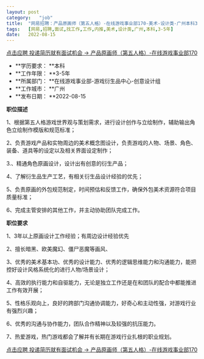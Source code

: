 ```yaml
---
layout:	post
category:	"job"
title:	"网易招聘：产品原画师（第五人格）-在线游戏事业部170-美术-设计类-广州本科3-5年"
tags:	[网易,招聘,面试,找工作,工作,内推,美术,设计类,广州,本科,3-5年]
date:	2022-08-15
---
```


[点击应聘 投递简历就有面试机会 ->  产品原画师（第五人格）-在线游戏事业部170](http://mobile.bole.netease.com/bole/boleDetail?id=39134&employeeId=346f03c3cda5f04c&key=all)



- **学历要求： **本科
- **工作年限： **3-5年
- **所属部门： **在线游戏事业部-游戏衍生品中心-创意设计组
- **工作城市： **广州
- **发布日期： **2022-08-15



**职位描述**

1、根据第五人格游戏世界观与策划需求，进行设计创作与立绘制作，辅助输出角色立绘制作模版和规范标准；

2、负责游戏产品和实物周边的美术概念图设计，负责游戏的人物、场景、角色、装备、道具等的设定以及相关界面设定制作；

3.、精通角色原画设计，设计出有创意的衍生产品；

4、了解衍生品生产工艺，有相关衍生品设计经验的优先；

5、负责原画的外包规范制定，时间预估和反馈工作，确保外包美术资源符合项目质量标准；

6、完成主管安排的其他工作，并主动协助团队完成工作。



**职位要求**

1、3年以上原画设计工作经验；有周边设计经验优先

2、擅长暗黑、欧美魔幻、僵尸恶魔等画风、

3、优秀的美术基本功、优秀的设计能力、优秀的逻辑思维能力和沟通能力，能把控好设计风格系统化的进行人物/场景设计；

4、高效的执行能力和自驱能力，无论是独立工作还是在和团队的配合中都能推进工作有效开展；

5、性格乐观向上，良好的跨部门沟通协调能力，好奇心和主动性强，对游戏行业有强烈兴趣；

6、优秀的沟通与协作能力，团队合作精神以及较强的抗压能力。

7、热爱游戏，热门游戏都会了解并有长期在游戏行业扎根的职业规划。



[点击应聘 投递简历就有面试机会 ->  产品原画师（第五人格）-在线游戏事业部170](http://mobile.bole.netease.com/bole/boleDetail?id=39134&employeeId=346f03c3cda5f04c&key=all)